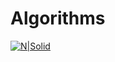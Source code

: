 # Algorithms
[![N|Solid](https://tproger.ru/wp-content/uploads/2015/07/algorithmHeader-770.png)](http://www.algomation.com/)


